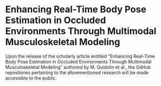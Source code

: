 # Enhancing Real-Time Body Pose Estimation in Occluded Environments Through Multimodal Musculoskeletal Modeling

Upon the release of the scholarly article entitled "Enhancing Real-Time Body Pose Estimation in Occluded Environments Through Multimodal Musculoskeletal Modeling" authored by M. Guidolin et al., the GitHub repositories pertaining to the aforementioned research will be made accessible to the public.
